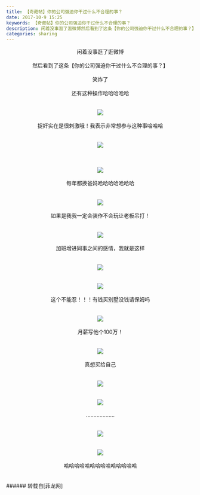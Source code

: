 ```yaml
---
title: 【奇葩帖】你的公司强迫你干过什么不合理的事？ ​​​​
date: 2017-10-9 15:25
keywords: 【奇葩帖】你的公司强迫你干过什么不合理的事？ ​​​​
description: 闲着没事逛了逛微博然后看到了这条【你的公司强迫你干过什么不合理的事？】笑炸了还有这种操作哈哈哈哈哈捉奸实在是很刺激哦！我表示非常想参与这种事哈哈哈每年都换爸妈哈哈哈哈哈哈哈如果是我我一定会装作不会玩让老板吊打！加班增进同事之间的感情，我就是这样这个不能忍！！！有钱买别墅没钱请保姆吗月薪写他个100万！真想买给自己...................哈哈哈哈哈哈哈哈哈哈哈哈哈哈
categories: sharing
---
```

<td class="t_f" id="postmessage_920591">

<div align="center">闲着没事逛了逛微博</div><br/>
<div align="center">然后看到了这条【你的公司强迫你干过什么不合理的事？】</div><br/>
<div align="center">笑炸了</div><br/>
<div align="center">还有这种操作哈哈哈哈哈</div><br/>
<br/>
<div align="center">

<img aid="642385" data-cf-modified-179ee01eaff74bc3a901c07d-="" file="data/attachment/forum/201710/09/152029b4yihii494q9w4cm.png.thumb.jpg" id="aimg_642385" inpost="1" onclick="" onmouseover="" src="http://www.flw.ph/data/attachment/forum/201710/09/152029b4yihii494q9w4cm.png" style="cursor:pointer" zoomfile="data/attachment/forum/201710/09/152029b4yihii494q9w4cm.png"/>


</div><br/>
<div align="center">捉奸实在是很刺激哦！我表示非常想参与这种事哈哈哈</div><br/>
<br/>
<div align="center">

<img aid="642386" data-cf-modified-179ee01eaff74bc3a901c07d-="" file="data/attachment/forum/201710/09/152030hrksoconbvytf7ov.png.thumb.jpg" id="aimg_642386" inpost="1" onclick="" onmouseover="" src="http://www.flw.ph/data/attachment/forum/201710/09/152030hrksoconbvytf7ov.png" style="cursor:pointer" zoomfile="data/attachment/forum/201710/09/152030hrksoconbvytf7ov.png"/>


</div><br/>
<br/>
<br/>
<div align="center">

<img aid="642387" data-cf-modified-179ee01eaff74bc3a901c07d-="" file="data/attachment/forum/201710/09/152032cjwnom686onniaam.png.thumb.jpg" id="aimg_642387" inpost="1" onclick="" onmouseover="" src="http://www.flw.ph/data/attachment/forum/201710/09/152032cjwnom686onniaam.png" style="cursor:pointer" zoomfile="data/attachment/forum/201710/09/152032cjwnom686onniaam.png"/>


</div><br/>
<div align="center">每年都换爸妈哈哈哈哈哈哈哈</div><br/>
<br/>
<div align="center">

<img aid="642388" data-cf-modified-179ee01eaff74bc3a901c07d-="" file="data/attachment/forum/201710/09/152033sz17i9q3jaqvf7ve.png.thumb.jpg" id="aimg_642388" inpost="1" onclick="" onmouseover="" src="http://www.flw.ph/data/attachment/forum/201710/09/152033sz17i9q3jaqvf7ve.png" style="cursor:pointer" zoomfile="data/attachment/forum/201710/09/152033sz17i9q3jaqvf7ve.png"/>


</div><br/>
<div align="center">如果是我我一定会装作不会玩让老板吊打！</div><br/>
<br/>
<div align="center">

<img aid="642389" data-cf-modified-179ee01eaff74bc3a901c07d-="" file="data/attachment/forum/201710/09/152034xzv286h6hun9isbo.png.thumb.jpg" id="aimg_642389" inpost="1" onclick="" onmouseover="" src="http://www.flw.ph/data/attachment/forum/201710/09/152034xzv286h6hun9isbo.png" style="cursor:pointer" zoomfile="data/attachment/forum/201710/09/152034xzv286h6hun9isbo.png"/>


</div><br/>
<div align="center">加班增进同事之间的感情，我就是这样</div><br/>
<br/>
<div align="center">

<img aid="642390" data-cf-modified-179ee01eaff74bc3a901c07d-="" file="data/attachment/forum/201710/09/152036wfyn1ytxtm3ty631.png.thumb.jpg" id="aimg_642390" inpost="1" onclick="" onmouseover="" src="http://www.flw.ph/data/attachment/forum/201710/09/152036wfyn1ytxtm3ty631.png" style="cursor:pointer" zoomfile="data/attachment/forum/201710/09/152036wfyn1ytxtm3ty631.png"/>


</div><br/>
<br/>
<div align="center">

<img aid="642391" data-cf-modified-179ee01eaff74bc3a901c07d-="" file="data/attachment/forum/201710/09/152037pu0sua04zn46nfn6.png.thumb.jpg" id="aimg_642391" inpost="1" onclick="" onmouseover="" src="http://www.flw.ph/data/attachment/forum/201710/09/152037pu0sua04zn46nfn6.png" style="cursor:pointer" zoomfile="data/attachment/forum/201710/09/152037pu0sua04zn46nfn6.png"/>


</div><br/>
<div align="center">这个不能忍！！！有钱买别墅没钱请保姆吗</div><br/>
<br/>
<div align="center">

<img aid="642392" data-cf-modified-179ee01eaff74bc3a901c07d-="" file="data/attachment/forum/201710/09/152038jrv18yy5avti441m.png.thumb.jpg" id="aimg_642392" inpost="1" onclick="" onmouseover="" src="http://www.flw.ph/data/attachment/forum/201710/09/152038jrv18yy5avti441m.png" style="cursor:pointer" zoomfile="data/attachment/forum/201710/09/152038jrv18yy5avti441m.png"/>


</div><br/>
<div align="center">月薪写他个100万！</div><br/>
<br/>
<div align="center">

<img aid="642393" data-cf-modified-179ee01eaff74bc3a901c07d-="" file="data/attachment/forum/201710/09/152040hzmmqim5hh3q2zfh.png.thumb.jpg" id="aimg_642393" inpost="1" onclick="" onmouseover="" src="http://www.flw.ph/data/attachment/forum/201710/09/152040hzmmqim5hh3q2zfh.png" style="cursor:pointer" zoomfile="data/attachment/forum/201710/09/152040hzmmqim5hh3q2zfh.png"/>


</div><br/>
<div align="center">真想买给自己</div><br/>
<br/>
<div align="center">

<img aid="642394" data-cf-modified-179ee01eaff74bc3a901c07d-="" file="data/attachment/forum/201710/09/152041f0bxlwco5p3f3xkk.png.thumb.jpg" id="aimg_642394" inpost="1" onclick="" onmouseover="" src="http://www.flw.ph/data/attachment/forum/201710/09/152041f0bxlwco5p3f3xkk.png" style="cursor:pointer" zoomfile="data/attachment/forum/201710/09/152041f0bxlwco5p3f3xkk.png"/>


</div><br/>
<br/>
<div align="center">

<img aid="642395" data-cf-modified-179ee01eaff74bc3a901c07d-="" file="data/attachment/forum/201710/09/152042tzldsi790js20pis.png.thumb.jpg" id="aimg_642395" inpost="1" onclick="" onmouseover="" src="http://www.flw.ph/data/attachment/forum/201710/09/152042tzldsi790js20pis.png" style="cursor:pointer" zoomfile="data/attachment/forum/201710/09/152042tzldsi790js20pis.png"/>


</div><br/>
<div align="center">...................</div><br/>
<br/>
<div align="center">

<img aid="642396" data-cf-modified-179ee01eaff74bc3a901c07d-="" file="data/attachment/forum/201710/09/152044bt3e5kf2lpp5t5t0.png.thumb.jpg" id="aimg_642396" inpost="1" onclick="" onmouseover="" src="http://www.flw.ph/data/attachment/forum/201710/09/152044bt3e5kf2lpp5t5t0.png" style="cursor:pointer" zoomfile="data/attachment/forum/201710/09/152044bt3e5kf2lpp5t5t0.png"/>


</div><br/>
<br/>
<div align="center">

<img aid="642397" data-cf-modified-179ee01eaff74bc3a901c07d-="" file="data/attachment/forum/201710/09/152045ia3urd9uul80uixf.png.thumb.jpg" id="aimg_642397" inpost="1" onclick="" onmouseover="" src="http://www.flw.ph/data/attachment/forum/201710/09/152045ia3urd9uul80uixf.png" style="cursor:pointer" zoomfile="data/attachment/forum/201710/09/152045ia3urd9uul80uixf.png"/>


</div><br/>
<div align="center">哈哈哈哈哈哈哈哈哈哈哈哈哈哈</div><br/>
<br/>
</td>
###### 转载自[菲龙网]